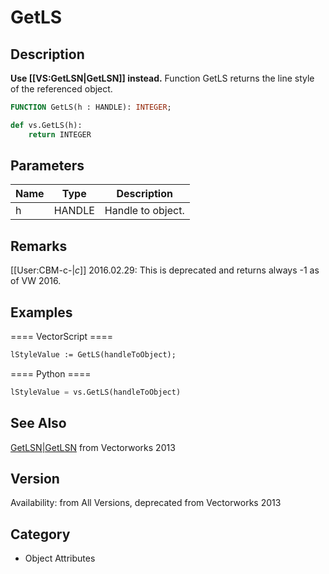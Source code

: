 # GetLS

## Description
<b>Use [[VS:GetLSN|GetLSN]] instead.</b>
Function GetLS returns the line style of the referenced object.

```pascal
FUNCTION GetLS(h : HANDLE): INTEGER;
```

```python
def vs.GetLS(h):
    return INTEGER
```

## Parameters
|Name|Type|Description|
|---|---|---|
|h|HANDLE|Handle to object.|

## Remarks
[[User:CBM-c-|_c_]] 2016.02.29: This is deprecated and returns always -1 as of VW 2016.

## Examples
==== VectorScript ====
```pascal
lStyleValue := GetLS(handleToObject);
```
==== Python ====
```python
lStyleValue = vs.GetLS(handleToObject)
```

## See Also
[GetLSN|GetLSN](GetLSN|GetLSN.md) from Vectorworks 2013

## Version
Availability: from All Versions, deprecated from Vectorworks 2013

## Category
* Object Attributes

